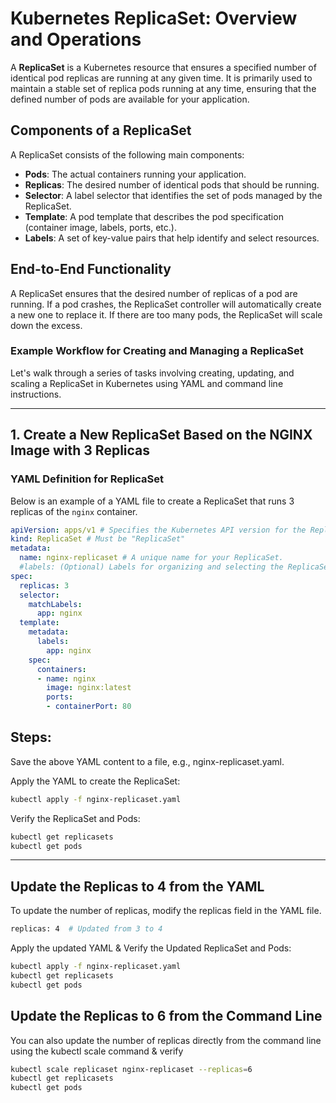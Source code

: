 # Kubernetes ReplicaSet: Overview and Operations

A **ReplicaSet** is a Kubernetes resource that ensures a specified number of identical pod replicas are running at any given time. It is primarily used to maintain a stable set of replica pods running at any time, ensuring that the defined number of pods are available for your application.

## Components of a ReplicaSet

A ReplicaSet consists of the following main components:

- **Pods**: The actual containers running your application.
- **Replicas**: The desired number of identical pods that should be running.
- **Selector**: A label selector that identifies the set of pods managed by the ReplicaSet.
- **Template**: A pod template that describes the pod specification (container image, labels, ports, etc.).
- **Labels**: A set of key-value pairs that help identify and select resources.

## End-to-End Functionality

A ReplicaSet ensures that the desired number of replicas of a pod are running. If a pod crashes, the ReplicaSet controller will automatically create a new one to replace it. If there are too many pods, the ReplicaSet will scale down the excess.

### Example Workflow for Creating and Managing a ReplicaSet

Let's walk through a series of tasks involving creating, updating, and scaling a ReplicaSet in Kubernetes using YAML and command line instructions.

---

## 1. **Create a New ReplicaSet Based on the NGINX Image with 3 Replicas**

### YAML Definition for ReplicaSet

Below is an example of a YAML file to create a ReplicaSet that runs 3 replicas of the `nginx` container.

```yaml
apiVersion: apps/v1 # Specifies the Kubernetes API version for the ReplicaSet.
kind: ReplicaSet # Must be "ReplicaSet"
metadata:
  name: nginx-replicaset # A unique name for your ReplicaSet.
  #labels: (Optional) Labels for organizing and selecting the ReplicaSet.
spec:
  replicas: 3
  selector:
    matchLabels:
      app: nginx
  template:
    metadata:
      labels:
        app: nginx
    spec:
      containers:
      - name: nginx
        image: nginx:latest
        ports:
        - containerPort: 80
  ```
## Steps:
Save the above YAML content to a file, e.g., nginx-replicaset.yaml.

Apply the YAML to create the ReplicaSet:
```bash
kubectl apply -f nginx-replicaset.yaml
```

Verify the ReplicaSet and Pods:
```bash
kubectl get replicasets
kubectl get pods
```
---

## Update the Replicas to 4 from the YAML

To update the number of replicas, modify the replicas field in the YAML file.
```bash
replicas: 4  # Updated from 3 to 4
```

Apply the updated YAML & Verify the Updated ReplicaSet and Pods:
```bash
kubectl apply -f nginx-replicaset.yaml
kubectl get replicasets
kubectl get pods
```

## Update the Replicas to 6 from the Command Line

You can also update the number of replicas directly from the command line using the kubectl scale command & verify
```bash
kubectl scale replicaset nginx-replicaset --replicas=6
kubectl get replicasets
kubectl get pods
```
